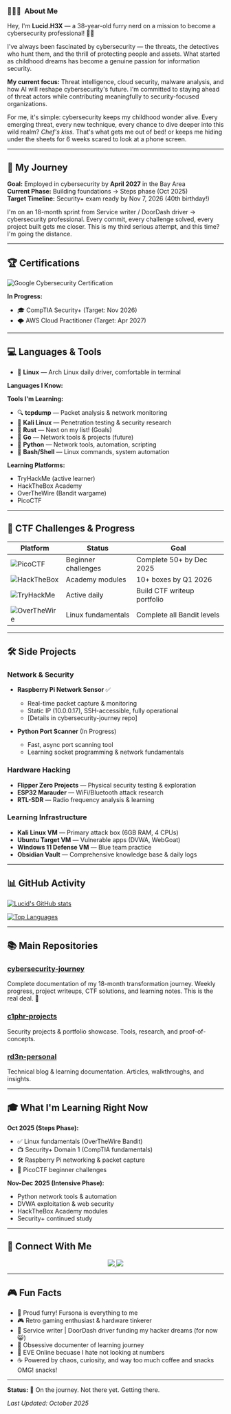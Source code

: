 ### 👨🏻‍💻 &nbsp;About Me

Hey, I'm **Lucid.H3X** — a 38-year-old furry nerd on a mission to become a cybersecurity professional! 🦊🔐

I've always been fascinated by cybersecurity — the threats, the detectives who hunt them, and the thrill of protecting people and assets. What started as childhood dreams has become a genuine passion for information security.

**My current focus:** Threat intelligence, cloud security, malware analysis, and how AI will reshape cybersecurity's future. I'm committed to staying ahead of threat actors while contributing meaningfully to security-focused organizations.

For me, it's simple: cybersecurity keeps my childhood wonder alive. Every emerging threat, every new technique, every chance to dive deeper into this wild realm? *Chef's kiss.* That's what gets me out of bed! or keeps me hiding under the sheets for 6 weeks scared to look at a phone screen.

---

## 🎯 My Journey

**Goal:** Employed in cybersecurity by **April 2027** in the Bay Area  
**Current Phase:** Building foundations → Steps phase (Oct 2025)  
**Target Timeline:** Security+ exam ready by Nov 7, 2026 (40th birthday!)

I'm on an 18-month sprint from Service writer / DoorDash driver → cybersecurity professional. Every commit, every challenge solved, every project built gets me closer. This is my third serious attempt, and this time? I'm going the distance. 

---

## 🏆 Certifications

![Google Cybersecurity Certification](https://img.shields.io/badge/Google%20Cybersecurity%20Certification-September%202024-purple?style=flat-square&logo=google&logoColor=white)

**In Progress:**
- 🎓 CompTIA Security+ (Target: Nov 2026)
- 🌩️ AWS Cloud Practitioner (Target: Apr 2027)

---

## 💻 Languages & Tools

- 📝 **Linux** — Arch Linux daily driver, comfortable in terminal

**Languages I Know:**


**Tools I'm Learning:**
- 🔍 **tcpdump** — Packet analysis & network monitoring
- 🎯 **Kali Linux** — Penetration testing & security research
- 🦀 **Rust** — Next on my list! (Goals)
- 🔧 **Go** — Network tools & projects (future)
- 🐍 **Python** — Network tools, automation, scripting
- 🐧 **Bash/Shell** — Linux commands, system automation

**Learning Platforms:**
- TryHackMe (active learner)
- HackTheBox Academy
- OverTheWire (Bandit wargame)
- PicoCTF

---

## 🚩 CTF Challenges & Progress

| Platform | Status | Goal |
|----------|--------|------|
| ![PicoCTF](https://img.shields.io/badge/PicoCTF-In%20Progress-brightgreen?style=flat-square) | Beginner challenges | Complete 50+ by Dec 2025 |
| ![HackTheBox](https://img.shields.io/badge/HackTheBox-Starting%20Soon-yellow?style=flat-square) | Academy modules | 10+ boxes by Q1 2026 |
| ![TryHackMe](https://img.shields.io/badge/TryHackMe-Learning-blue?style=flat-square) | Active daily | Build CTF writeup portfolio |
| ![OverTheWire](https://img.shields.io/badge/OverTheWire%20Bandit-Levels%201--3-success?style=flat-square) | Linux fundamentals | Complete all Bandit levels |

---

## 🛠️ Side Projects

### Network & Security
- **Raspberry Pi Network Sensor** ✅ 
  - Real-time packet capture & monitoring
  - Static IP (10.0.0.17), SSH-accessible, fully operational
  - [Details in cybersecurity-journey repo]

- **Python Port Scanner** (In Progress)
  - Fast, async port scanning tool
  - Learning socket programming & network fundamentals

### Hardware Hacking
- **Flipper Zero Projects** — Physical security testing & exploration
- **ESP32 Marauder** — WiFi/Bluetooth attack research
- **RTL-SDR** — Radio frequency analysis & learning

### Learning Infrastructure
- **Kali Linux VM** — Primary attack box (6GB RAM, 4 CPUs)
- **Ubuntu Target VM** — Vulnerable apps (DVWA, WebGoat)
- **Windows 11 Defense VM** — Blue team practice
- **Obsidian Vault** — Comprehensive knowledge base & daily logs

---

## 📊 GitHub Activity

[![Lucid's GitHub stats](https://github-readme-stats.vercel.app/api?username=LucidH3X&theme=dark&show_icons=true)](https://github.com/LucidH3X)

[![Top Languages](https://github-readme-stats.vercel.app/api/top-langs/?username=LucidH3X&layout=compact&theme=dark)](https://github.com/LucidH3X)

---

## 📚 Main Repositories

### [cybersecurity-journey](https://github.com/LucidH3X/cybersecurity-journey)
Complete documentation of my 18-month transformation journey. Weekly progress, project writeups, CTF solutions, and learning notes. This is the real deal. 🔐

### [c1phr-projects](https://github.com/LucidH3X/c1phr-projects)
Security projects & portfolio showcase. Tools, research, and proof-of-concepts.

### [rd3n-personal](https://github.com/LucidH3X/rd3n-personal)
Technical blog & learning documentation. Articles, walkthroughs, and insights.

---

## 🎓 What I'm Learning Right Now

**Oct 2025 (Steps Phase):**
- ✅ Linux fundamentals (OverTheWire Bandit)
- 📺 Security+ Domain 1 (CompTIA fundamentals)
- 🛠️ Raspberry Pi networking & packet capture
- 🎯 PicoCTF beginner challenges

**Nov-Dec 2025 (Intensive Phase):**
- Python network tools & automation
- DVWA exploitation & web security
- HackTheBox Academy modules
- Security+ continued study

---

## 🔗 Connect With Me

<p align="center">
  <a href="https://twitter.com/LucidH3X">
    <img src="https://img.shields.io/badge/Twitter-@LucidH3X-1DA1F2?style=flat-square&logo=twitter&logoColor=white">
  </a>
  <a href="https://github.com/LucidH3X">
    <img src="https://img.shields.io/badge/GitHub-LucidH3X-181717?style=flat-square&logo=github&logoColor=white">
  </a>
</p>

---

## 🎮 Fun Facts

- 🦊 Proud furry! Fursona is everything to me
- 🎮 Retro gaming enthusiast & hardware tinkerer
- 🚗 Service writer | DoorDash driver funding my hacker dreams (for now 😸)
- 📝 Obsessive documenter of learning journey
- 🎵 EVE Online becuase I hate not looking at numbers
- ☕ Powered by chaos, curiosity, and way too much coffee and snacks OMG! snacks!

---

**Status:** 🚀 On the journey. Not there yet. Getting there. 

*Last Updated: October 2025*